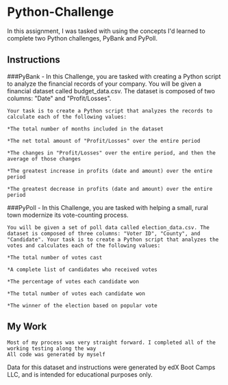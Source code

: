 # Python-Challenge
In this assignment, I was tasked with using the concepts I'd learned to complete two Python challenges, PyBank and PyPoll. 

## Instructions

###PyBank - In this Challenge, you are tasked with creating a Python script to analyze the financial records of your company. You will be given a financial dataset called budget_data.csv. The dataset is composed of two columns: "Date" and "Profit/Losses".

    Your task is to create a Python script that analyzes the records to calculate each of the following values:

    *The total number of months included in the dataset

    *The net total amount of "Profit/Losses" over the entire period

    *The changes in "Profit/Losses" over the entire period, and then the average of those changes

    *The greatest increase in profits (date and amount) over the entire period

    *The greatest decrease in profits (date and amount) over the entire period

###PyPoll - In this Challenge, you are tasked with helping a small, rural town modernize its vote-counting process.

    You will be given a set of poll data called election_data.csv. The dataset is composed of three columns: "Voter ID", "County", and "Candidate". Your task is to create a Python script that analyzes the votes and calculates each of the following values:

    *The total number of votes cast

    *A complete list of candidates who received votes

    *The percentage of votes each candidate won

    *The total number of votes each candidate won

    *The winner of the election based on popular vote

## My Work
    Most of my process was very straight forward. I completed all of the working testing along the way
    All code was generated by myself


Data for this dataset and instructions were generated by edX Boot Camps LLC, and is intended for educational purposes only.

